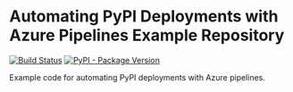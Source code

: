 # Automating PyPI Deployments with Azure Pipelines Example Repository

[![Build Status](https://dev.azure.com/gregscottatkin/Deploy%20to%20PyPI%20Example/_apis/build/status/gatkin.automated-pypi-deploy-example?branchName=master)](https://dev.azure.com/gregscottatkin/Deploy%20to%20PyPI%20Example/_build/latest?definitionId=8&branchName=master)
[![PyPI - Package Version](https://img.shields.io/pypi/v/example-pkg-gatkin)](https://pypi.org/project/example-pkg-gatkin/)


Example code for automating PyPI deployments with Azure pipelines.
